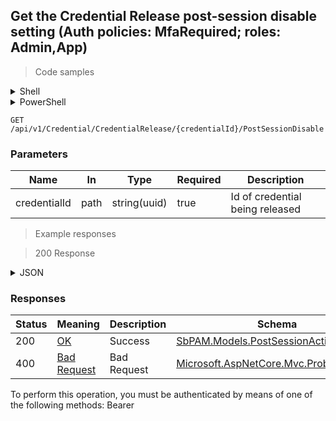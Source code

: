 
## Get the Credential Release post-session disable setting (Auth policies: MfaRequired; roles: Admin,App)

<a id="opIdGetCredentialReleasePostSessionDisableAsync"></a>

> Code samples

<details><summary>Shell</summary>


```shell
# You can also use wget
curl -X GET /api/v1/Credential/CredentialRelease/{credentialId}/PostSessionDisable \
  -H 'Accept: application/json' \
  -H 'Authorization: Bearer TOKEN'

```


</details>

<details><summary>PowerShell</summary>


```powershell
# PowerShell example

$NPSUrl = "https://localhost:6500"

$Login = @{
    Login = "User"
    Password = "Password"
}
# Cookie container for multi-factor authentication
$WebSession = New-Object Microsoft.PowerShell.Commands.WebRequestSession
$Token = Invoke-RestMethod -Url "$($NPSUrl)/signinBody" -Method POST -Body (ConvertTo-Json $Login) -WebSession $WebSession -ContentType "application/json"
$Token = Invoke-RestMethod -Url "$($NPSUrl)/signin2fa" -Method Post -Body $MfaCode -Headers @{Authorization = "Bearer $Token"} -WebSession $WebSession -ContentType "application/json"

$Headers = @{
    Authorization = "Bearer $Token"
}
Invoke-RestMethod -Method GET -Url "$($NPSUrl)/api/v1/Credential/CredentialRelease/{credentialId}/PostSessionDisable -Headers $Headers -ContentType "application/json"
```


</details>

`GET /api/v1/Credential/CredentialRelease/{credentialId}/PostSessionDisable`

<h3 id="get-the-credential-release-post-session-disable-setting-(auth-policies:-mfarequired;-roles:-admin,app)-parameters">Parameters</h3>

|Name|In|Type|Required|Description|
|---|---|---|---|---|
|credentialId|path|string(uuid)|true|Id of credential being released|

> Example responses

> 200 Response

<details><summary>JSON</summary>


```json
"Disable"
```


</details>

<h3 id="get-the-credential-release-post-session-disable-setting-(auth-policies:-mfarequired;-roles:-admin,app)-responses">Responses</h3>

|Status|Meaning|Description|Schema|
|---|---|---|---|
|200|[OK](https://tools.ietf.org/html/rfc7231#section-6.3.1)|Success|[SbPAM.Models.PostSessionAction](../Models/sbpam.models.postsessionaction.md)|
|400|[Bad Request](https://tools.ietf.org/html/rfc7231#section-6.5.1)|Bad Request|[Microsoft.AspNetCore.Mvc.ProblemDetails](../Models/microsoft.aspnetcore.mvc.problemdetails.md)|

<aside class="warning">
To perform this operation, you must be authenticated by means of one of the following methods:
Bearer
</aside>


